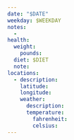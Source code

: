 ```yaml
---
date: "$DATE"
weekday: $WEEKDAY
notes:
  - 
health:
  weight:
    pounds: 
  diet: $DIET
  note:
locations:
  - description:
    latitude:
    longitude:
    weather:
      description:
      temperature:
        fahrenheit:
        celsius:
---
```


